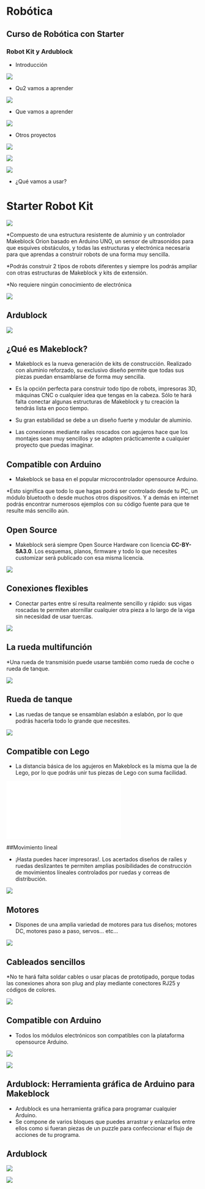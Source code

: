 # Robótica
## Curso de Robótica con Starter
### Robot Kit y Ardublock

* Introducción

![](img/img1.png)

* Qu2 vamos a aprender

![](img/img2.png)

* Que vamos a aprender

![](img/img3.png)

* Otros proyectos

![](img/img4.png)

![](img/img5.png)

![](img/img6.png)

* ¿Qué vamos a usar?

# Starter Robot Kit

![](img/img7.png)

*Compuesto de una estructura resistente de aluminio y un controlador Makeblock Orion basado
en Arduino UNO, un sensor de ultrasonidos para que esquives obstáculos, y todas las 
estructuras y electrónica necesaria para que aprendas a construir robots de una forma muy sencilla.

*Podrás construir 2 tipos de robots diferentes y siempre los podrás ampliar con otras estructuras
de Makeblock y kits de extensión.

*No requiere ningún conocimiento de electrónica

![](img/img8.png)

## Ardublock

![](img/img9.png)

## ¿Qué es Makeblock?

* Makeblock es la nueva generación de kits de construcción.
Realizado con aluminio reforzado, su exclusivo diseño permite que
todas sus piezas puedan ensamblarse de forma muy sencilla.

* Es la opción perfecta para construir todo tipo de robots, impresoras 3D, máquinas 
CNC o cualquier idea que tengas en la cabeza. Sólo te hará falta conectar algunas 
estructuras de Makeblock y tu creación la tendrás lista en poco tiempo.

* Su gran estabilidad se debe a un diseño fuerte y modular de aluminio.

* Las conexiones mediante raíles roscados con agujeros hace que los montajes 
sean muy sencillos y se adapten prácticamente a cualquier proyecto que puedas imaginar.

## Compatible con Arduino

* Makeblock se basa en el popular microcontrolador opensource Arduino.

*Esto significa que todo lo que hagas podrá ser controlado desde tu PC, un 
módulo bluetooth o desde muchos otros dispositivos. Y a demás en internet podrás encontrar
numerosos ejemplos con su código fuente para que te resulte más sencillo aún.

## Open Source

* Makeblock será siempre Open Source Hardware con licencia **CC-BY-SA3.0**. Los
esquemas, planos, firmware y todo lo que necesites customizar será publicado con 
esa misma licencia.

![](/img/img10.png)

## Conexiones flexibles

* Conectar partes entre sí resulta realmente sencillo y rápido: sus vigas roscadas te
permiten atornillar cualquier otra pieza a lo largo de la viga sin necesidad de usar tuercas.

![](/img/img11.png)

## La rueda multifunción

*Una rueda de transmisión puede usarse también como rueda de coche o rueda de
tanque.

![](img/img12.png)

## Rueda de tanque

* Las ruedas de tanque se ensamblan eslabón a eslabón, por lo que podrás hacerla 
todo lo grande que necesites.

![](img/img13.png)

## Compatible con Lego

* La distancia básica de los agujeros en Makeblock es la misma que la de Lego, por lo
que podrás unir tus piezas de Lego con suma facilidad.

![](img/img14.img)

##Movimiento lineal

* ¡Hasta puedes hacer impresoras!. Los acertados diseños de raíles y ruedas
deslizantes te permiten amplias posibilidades de construcción de movimientos líneales
controlados por ruedas y correas de distribución.

![](img/img15.png)

## Motores

* Dispones de una amplia variedad de
motores para tus diseños; motores DC,
motores paso a paso, servos... etc...

![](img/img16.png)

## Cableados sencillos

*No te hará falta soldar cables o usar placas de prototipado, porque todas las
conexiones ahora son plug and play mediante conectores RJ25 y códigos de colores.

![](img/img17.png)

## Compatible con Arduino

* Todos los módulos electrónicos son compatibles con la plataforma opensource Arduino.

![](img/img18.png)

![](img/img19.png)


## Ardublock: Herramienta gráfica de Arduino para Makeblock

* Ardublock es una herramienta gráfica para programar cualquier Arduino.
* Se compone de varios bloques que puedes arrastrar y enlazarlos entre 
ellos como si fueran piezas de un puzzle para confeccionar el flujo de 
acciones de tu programa.

## Ardublock

![](img/img20.png)


![](img/img21.png)

